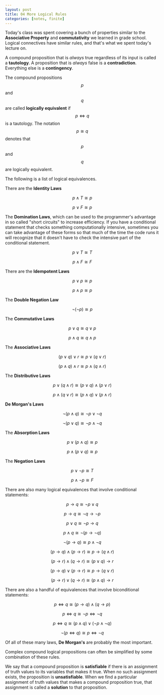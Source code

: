 ```yaml
---
layout: post
title: 04 More Logical Rules
categories: [notes, finite]
---
```


Today's class was spent covering a bunch of properties similar to the **Associative Property** and **commutativity** we learned in grade school. Logical connectives have similar rules, and that's what we spent today's lecture on.

A compound proposition that is *always* true regardless of its input is called a **tautology**. A proposition that is *always* false is a **contradiction**. Everything else is a **contingency**.

The compound propositions $$p$$ and $$q$$ are called **logically equivalent** if $$p \iff q$$ is a tautology. The notation $$p \cong q$$ denotes that $$p$$ and $$q$$ are logically equivalent.

The following is a list of logical equivalences.

There are the **Identity Laws**

$$p \land T \cong p$$

$$p \lor F \cong p$$

The **Domination Laws**, which can be used to the programmer's advantage in so called "short circuits" to increase efficiency. If you have a conditional statement that checks something computationally intensive, sometimes you can take advantage of these forms so that much of the time the code runs it will recognize that it doesn't have to check the intensive part of the conditional statement.

$$p \lor T \cong T$$

$$p \land F \cong F$$

There are the **Idempotent Laws**

$$p \lor p \cong p$$

$$p \land p \cong p$$

The **Double Negation Law**

$$\neg ( \neg p ) \cong p$$

The **Commutative Laws**

$$p \lor q \cong q \lor p$$

$$p \land q \cong q \land p$$

The **Associative Laws**

$$(p \lor q) \lor r \cong p \lor ( q \lor r)$$

$$(p \land q) \land r \cong p \land (q \land r)$$

The **Distributive Laws**

$$p \lor (q \land r) \cong (p \lor q) \land (p \lor r)$$

$$p \land (q \lor r) \cong (p \land q) \lor (p \land r)$$

**De Morgan's Laws**

$$\neg (p \land q) \cong \neg p \lor \neg q$$

$$\neg (p \lor q) \cong \neg p \land \neg q$$

The **Absorption Laws**

$$p \lor (p \land q) \cong p$$

$$p \land (p \lor q) \cong p$$

The **Negation Laws**

$$p \lor \neg p \cong T$$

$$p \land \neg p \cong F$$

There are also many logical equivalences that involve conditional statements:

$$p \to q \cong \neg p \lor q$$

$$p \to q \cong \neg q \to \neg p$$

$$p \lor q \cong \neg p \to q$$

$$p \land q \cong \neg (p \to \neg q)$$

$$\neg (p \to q) \cong p \land \neg q$$

$$(p \to q) \land (p \to r) \cong p \to (q \land r)$$

$$(p \to r) \land (q \to r) \cong (p \lor q) \to r$$

$$(p \to q) \lor (p \to r) \cong p \to (q \lor r)$$

$$(p \to r) \lor (q \to r) \cong (p \land q) \to r$$

There are also a handful of equivalences that involve biconditional statements:

$$p \iff q \cong (p \to q) \land (q \to p)$$

$$p \iff q \cong \neg p \iff \neg q$$

$$p \iff q \cong (p \land q) \lor (\neg p \land \neg q)$$

$$\neg( p \iff q) \cong p \iff \neg q$$

Of all of these many laws, **De Morgan's** are probably the most important.

Complex compound logical propositions can often be simplified by some combination of these rules.

We say that a compound proposition is **satisfiable** if there is an assignment of truth values to its variables that makes it true. When no such assignment exists, the proposition is **unsatisfiable**. When we find a particular assignment of truth values that makes a compound proposition true, that assignment is called a **solution** to that proposition.
